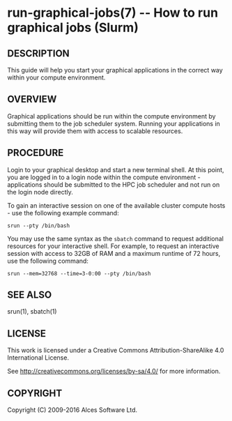 # run-graphical-jobs(7) -- How to run graphical jobs (Slurm)

## DESCRIPTION

This guide will help you start your graphical applications in the correct way within your compute environment.

## OVERVIEW

Graphical applications should be run within the compute environment by submitting them to the job scheduler system. Running your applications in this way will provide them with access to scalable resources.

## PROCEDURE

Login to your graphical desktop and start a new terminal shell. At this point, you are logged in to a login node within the compute environment - applications should be submitted to the HPC job scheduler and not run on the login node directly.

To gain an interactive session on one of the available cluster compute hosts - use the following example command:

`srun --pty /bin/bash`

You may use the same syntax as the `sbatch` command to request additional resources for your interactive shell. For example, to request an interactive session with access to 32GB of RAM and a maximum runtime of 72 hours, use the following command:

`srun --mem=32768 --time=3-0:00 --pty /bin/bash`

## SEE ALSO

srun(1), sbatch(1)

## LICENSE

This work is licensed under a Creative Commons Attribution-ShareAlike 4.0 International License.

See <http://creativecommons.org/licenses/by-sa/4.0/> for more information.

## COPYRIGHT

Copyright (C) 2009-2016 Alces Software Ltd.
